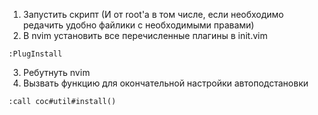 1. Запустить скрипт (И от root'a в том числе, если необходимо редачить удобно файлики с необходимыми правами)
2. В nvim установить все перечисленные плагины в init.vim
```vim
:PlugInstall
```
3. Ребутнуть nvim
4. Вызвать функцию для окончательной настройки автоподстановки
```vim
:call coc#util#install()
```
